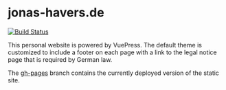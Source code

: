 # jonas-havers.de

[![Build Status](https://travis-ci.org/JonasHavers/jonas-havers.de.svg?branch=master)](https://travis-ci.org/JonasHavers/jonas-havers.de)

This personal website is powered by VuePress. The default theme is customized to include a footer on each page with a link to the legal notice page that is required by German law.

The [gh-pages](https://github.com/JonasHavers/jonas-havers.de/tree/gh-pages) branch contains the currently deployed version of the static site.
